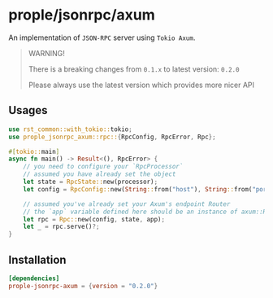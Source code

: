 # prople/jsonrpc/axum

An implementation of `JSON-RPC` server using `Tokio Axum`.

> WARNING!
>
> There is a breaking changes from `0.1.x` to latest version: `0.2.0`
>
> Please always use the latest version which provides more nicer API

## Usages

```rust
use rst_common::with_tokio::tokio;
use prople_jsonrpc_axum::rpc::{RpcConfig, RpcError, Rpc};

#[tokio::main]
async fn main() -> Result<(), RpcError> {
    // you need to configure your `RpcProcessor`
    // assumed you have already set the object
    let state = RpcState::new(processor);
    let config = RpcConfig::new(String::from("host"), String::from("port"));

    // assumed you've already set your Axum's endpoint Router
    // the `app` variable defined here should be an instance of axum::Router
    let rpc = Rpc::new(config, state, app);
    let _ = rpc.serve()?;
}
```

## Installation

```toml
[dependencies]
prople-jsonrpc-axum = {version = "0.2.0"}
```